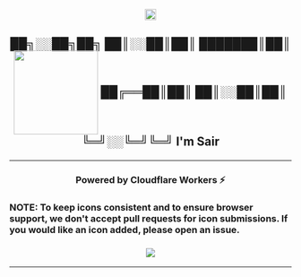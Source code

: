 <p align="center"><img align="center" width="20" src="https://media1.tenor.com/m/y0HnKKbCPAoAAAAC/duck-dancing-duck.gif"/></p>
<h2 align="center">
  
██╗░░██╗██╗
██║░░██║██║
███████║██║ <img align="center" width="150" src="https://media1.tenor.com/m/y0HnKKbCPAoAAAAC/duck-dancing-duck.gif"/>
██╔══██║██║
██║░░██║██║
╚═╝░░╚═╝╚═╝
  I'm Sair</h2>
<hr>

<h3 align="center">Powered by Cloudflare Workers ⚡</h3>

<h3>NOTE: To keep icons consistent and to ensure browser support, we don't accept pull requests for icon submissions. If you would like an icon added, please open an issue.<h3>

<p align="center"><img align="center" src="https://skillicons.dev/icons?i=js,html,css,java,spring"/></p>

---
